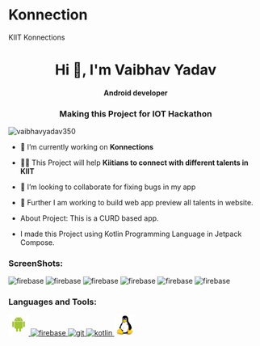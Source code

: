 # Konnection
KIIT Konnections
<h1 align="center">Hi 👋, I'm Vaibhav Yadav</h1>
<h4 align="center">Android developer </h4>
<h3 align="center">Making this Project for IOT Hackathon </h3>
<p align="left"> <img src="https://komarev.com/ghpvc/?username=vaibhavyadav350&label=Profile%20views&color=0e75b6&style=flat" alt="vaibhavyadav350" /> </p>

- 🔭 I’m currently working on **Konnections**

- 👨‍💻 This Project will help **Kiitians to connect with different talents in KIIT**

- 👯 I’m looking to collaborate for fixing bugs in my app

- 📝 Further I am working to build web app preview all talents in website. 

- About Project: This is a CURD based app. 

- I made this Project using Kotlin Programming Language in Jetpack Compose. 

<p align="left" 
</p>
<h3 align="left">ScreenShots:</h3>

   <img src="https://user-images.githubusercontent.com/105127780/201017512-f654242a-c72d-493a-afb0-5ecf1596dc8a.png" alt="firebase" width="300" height="400"/>
    <img src="https://user-images.githubusercontent.com/105127780/201017517-6f3e64e9-ece0-4f1a-b422-110289c72c73.png" alt="firebase" width="700" height="300"/>

 
   <img src="https://user-images.githubusercontent.com/105127780/201017540-f99321a3-d3df-4528-bd8d-4ebbd5bc1665.png" alt="firebase" width="700" height="300"/>
    <img src="https://user-images.githubusercontent.com/105127780/201017549-32aaf77e-c2b3-4eaf-87a9-b61f7acbf84f.png" alt="firebase" width="700" height="300"/>
    <img src="https://user-images.githubusercontent.com/105127780/201017557-0aed82e6-63de-42b9-8c3c-b5fe3b1a72f9.png" alt="firebase" width="700" height="300"/>
  <img src="https://user-images.githubusercontent.com/105127780/201017562-6b242f28-3f99-4fb1-b4b2-16e293a98001.png" alt="firebase" width="700" height="300"/>

<h3 align="left">Languages and Tools:</h3>
<p align="left"> <a href="https://developer.android.com" target="_blank" rel="noreferrer"> <img src="https://raw.githubusercontent.com/devicons/devicon/master/icons/android/android-original-wordmark.svg" alt="android" width="40" height="40"/> </a> <a href="https://firebase.google.com/" target="_blank" rel="noreferrer"> <img src="https://www.vectorlogo.zone/logos/firebase/firebase-icon.svg" alt="firebase" width="40" height="40"/> </a> <a href="https://git-scm.com/" target="_blank" rel="noreferrer"> <img src="https://www.vectorlogo.zone/logos/git-scm/git-scm-icon.svg" alt="git" width="40" height="40"/> </a> <a href="https://kotlinlang.org" target="_blank" rel="noreferrer"> <img src="https://www.vectorlogo.zone/logos/kotlinlang/kotlinlang-icon.svg" alt="kotlin" width="40" height="40"/> </a> <a href="https://www.linux.org/" target="_blank" rel="noreferrer"> <img src="https://raw.githubusercontent.com/devicons/devicon/master/icons/linux/linux-original.svg" alt="linux" width="40" height="40"/> </a> </p>
